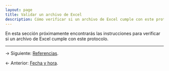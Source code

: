 ```yaml
---
layout: page
title: Validar un archivo de Excel
description: Cómo verificar si un archivo de Excel cumple con este protocolo
---
```


En esta sección próximamente encontrarás las instrucciones para verificar si un archivo de Excel cumple con este protocolo.

---

&rarr; Siguiente: [Referencias](referencias.html).

&larr; Anterior: [Fecha y hora](tiempo.html).
